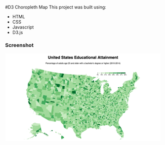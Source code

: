 #D3 Choropleth Map
This project was built using:
 - HTML
 - CSS
 - Javascript
 - D3.js

### Screenshot
![](./screenshot.png)
